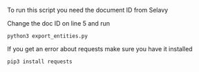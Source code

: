 To run this script you need the document ID from Selavy

Change the doc ID on line 5 and run

```
python3 export_entities.py
```

If you get an error about requests make sure you have it installed

```
pip3 install requests
```
